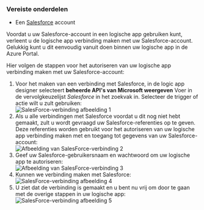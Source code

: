 ### <a name="prerequisites"></a>Vereiste onderdelen
* Een [Salesforce](https://salesforce.com) account  

Voordat u uw Salesforce-account in een logische app gebruiken kunt, verleent u de logische app verbinding maken met uw Salesforce-account. Gelukkig kunt u dit eenvoudig vanuit doen binnen uw logische app in de Azure Portal.  

Hier volgen de stappen voor het autoriseren van uw logische app verbinding maken met uw Salesforce-account:  

1. Voor het maken van een verbinding met Salesforce, in de logic app designer selecteert **beheerde API's van Microsoft weergeven** Voer in de vervolgkeuzelijst *Salesforce* in het zoekvak in. Selecteer de trigger of actie wilt u zult gebruiken:  
   ![SalesForce-verbinding afbeelding 1](./media/connectors-create-api-salesforce/salesforce-1.png)  
2. Als u alle verbindingen met Salesforce voordat u dit nog niet hebt gemaakt, zult u wordt gevraagd uw Salesforce-referenties op te geven. Deze referenties worden gebruikt voor het autoriseren van uw logische app verbinding maken met en toegang tot gegevens van uw Salesforce-account:  
   ![Afbeelding van SalesForce-verbinding 2](./media/connectors-create-api-salesforce/salesforce-2.png)  
3. Geef uw Salesforce-gebruikersnaam en wachtwoord om uw logische app te autoriseren:  
   ![Afbeelding van SalesForce-verbinding 3](./media/connectors-create-api-salesforce/salesforce-3.png)  
4. Kunnen we verbinding maken met Salesforce:  
   ![SalesForce-verbinding afbeelding 4](./media/connectors-create-api-salesforce/salesforce-4.png)  
5. U ziet dat de verbinding is gemaakt en u bent nu vrij om door te gaan met de overige stappen in uw logische app:  
   ![SalesForce-verbinding afbeelding 5](./media/connectors-create-api-salesforce/salesforce-5.png)  

